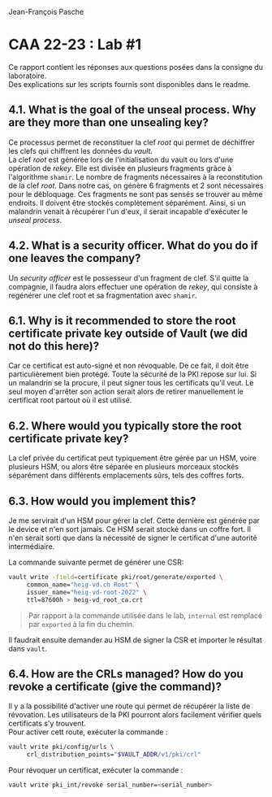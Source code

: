 Jean-François Pasche
# CAA 22-23 : Lab #1
Ce rapport contient les réponses aux questions posées dans la consigne du laboratoire.  
Des explications sur les scripts fournis sont disponibles dans le readme.

## 4.1. What is the goal of the unseal process. Why are they more than one unsealing key?
Ce processus permet de reconstituer la clef *root* qui permet de déchiffrer les clefs qui chiffrent les données du *vault*.    
La clef *root* est générée lors de l'initialisation du vault ou lors d'une opération de *rekey*. Elle est divisée en plusieurs fragments grâce à l'algorithme `shamir`. Le nombre de fragments nécessaires à la reconstitution de la clef *root*.
Dans notre cas, on génère 6 fragments et 2 sont nécessaires pour le débloquage. Ces fragments ne sont pas sensés se trouver au même endroits. Il doivent être stockés complètement séparément. Ainsi, si un malandrin venait à récupérer l'un d'eux, il serait incapable d'exécuter le *unseal process*.

## 4.2. What is a security officer. What do you do if one leaves the company?
Un *security officer* est le possesseur d'un fragment de clef. S'il quitte la compagnie, il faudra alors effectuer une opération de *rekey*, qui consiste à regénérer une clef root et sa fragmentation avec `shamir`.

## 6.1. Why is it recommended to store the root certificate private key outside of Vault (we did not do this here)?
Car ce certificat est auto-signé et non révoquable. De ce fait, il doit être particulièrement bien protégé. Toute la sécurité de la PKI repose sur lui. Si un malandrin se la procure, il peut signer tous les certificats qu'il veut. Le seul moyen d'arrêter son action serait alors de retirer manuellement le certificat root partout où il est utilisé.

## 6.2. Where would you typically store the root certificate private key?
La clef privée du certificat peut typiquement être gérée par un HSM, voire plusieurs HSM, ou alors être séparée en plusieurs morceaux stockés séparément dans différents emplacements sûrs, tels des coffres forts.

## 6.3. How would you implement this?
Je me servirait d'un HSM pour gérer la clef. Cette dernière est générée par le device et n'en sort jamais. Ce HSM serait stocké dans un coffre fort. Il n'en serait sorti que dans la nécessité de signer le certificat d'une autorité intermédiaire.

La commande suivante permet de générer une CSR:
```bash
vault write -field=certificate pki/root/generate/exported \
     common_name="heig-vd.ch Root" \
     issuer_name="heig-vd-root-2022" \
     ttl=87600h > heig-vd_root_ca.crt
```
> Par rapport à la commande utilisée dans le lab, `internal` est remplacé par `exported` à la fin du chemin.

Il faudrait ensuite demander au HSM de signer la CSR et importer le résultat dans `vault`.

## 6.4. How are the CRLs managed? How do you revoke a certificate (give the command)?
Il y a la possibilité d'activer une route qui permet de récupérer la liste de révovation. Les utilisateurs de la PKI pourront alors facilement vérifier quels certificats s'y trouvent.  
Pour activer cett route, exécuter la commande :
```bash
vault write pki/config/urls \
     crl_distribution_points="$VAULT_ADDR/v1/pki/crl"
```
Pour révoquer un certificat, exécuter la commande :
```bash
vault write pki_int/revoke serial_number=<serial_number>
```
